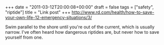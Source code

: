 +++
date = "2011-03-12T20:00:08+00:00"
draft = false
tags = ["safety", "riptide"]
title = "Link post"
+++
http://www.rd.com/health/how-to-save-your-own-life-12-emergency-situations/3/



Swim parallel to the shore until you're out of the current, which is usually narrow. I've often heard how dangerous riptides are, but never how to save yourself from one.
